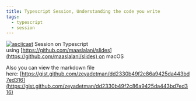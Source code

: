 ```yaml
---
title: Typescript Session, Understanding the code you write
tags:
  - typescript
  - session
---
```


[![asciicast](https://asciinema.org/a/628184.svg)](https://asciinema.org/a/628184)
Session on Typescript using [https://github.com/maaslalani/slides](https://github.com/maaslalani/slides) on macOS

Also you can view the markdown file here: [https://gist.github.com/zeyadetman/dd2330b49f2c86a9425da443bd7ed316](https://gist.github.com/zeyadetman/dd2330b49f2c86a9425da443bd7ed316)

